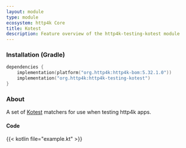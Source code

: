 ```yaml
---
layout: module
type: module
ecosystem: http4k Core
title: Kotest
description: Feature overview of the http4k-testing-kotest module
---
```



### Installation (Gradle)

```kotlin
dependencies {
    implementation(platform("org.http4k:http4k-bom:5.32.1.0"))
    implementation("org.http4k:http4k-testing-kotest")
}
```

### About

A set of [Kotest] matchers for use when testing http4k apps.

#### Code

{{< kotlin file="example.kt" >}}

[http4k]: https://http4k.org
[kotest]: https://github.com/kotest/kotest
